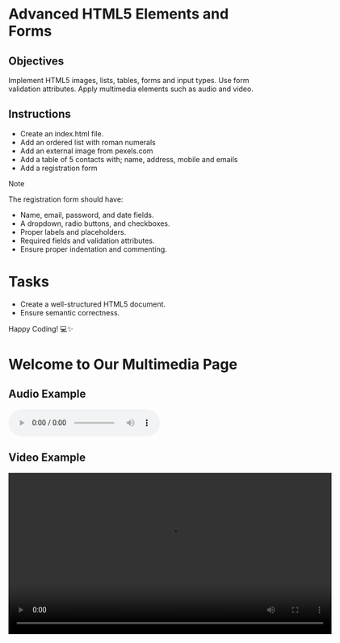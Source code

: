 # Advanced HTML5 Elements and Forms

## Objectives
Implement HTML5 images, lists, tables, forms and input types.
Use form validation attributes.
Apply multimedia elements such as audio and video.

## Instructions

- Create an index.html file.
- Add an ordered list with roman numerals
- Add an external image from pexels.com
- Add a table of 5 contacts with; name, address, mobile and emails
- Add a registration form

>[!NOTE]
>  The registration form should have:
>- Name, email, password, and date fields.
>- A dropdown, radio buttons, and checkboxes.
>- Proper labels and placeholders.
>- Required fields and validation attributes.
>- Ensure proper indentation and commenting.
 
# Tasks
- Create a well-structured HTML5 document.
- Ensure semantic correctness.

Happy Coding! 💻✨

<!DOCTYPE html>
<html>
 <head>
  <title>Multimedia Webpage</title>
 </head>
 <body>
  <h1>Welcome to Our Multimedia Page</h1>
  <h2>Audio Example</h2>
  <audio controls>
   <source src="" type="">
   <source src="" type="">
  </audio>
<h2>Video Example</h2>
  <video controls width="640" height"360">
   <source src="" type "">
   <source src="" type="">
 </body>
</html>


<!DOCTYPE html>
<html>
 <head>
  <title> Registration Form</title>
 </head>
 <body>
  <h2> Registration</h2>
  <form action="/submit_registration" method="post">
   <div>
    <label for="username">Username:</label>
    <input type="texc" id="username" name="username" required minlength="5" maxlenght="20">
    <small> Username must be betweeen 5 and 20 characters</small>
   </div>

   <div>
    <label for="email">Email:</label>
    <input type="email" id="email" name="email" required>
    <small> Please enter a valid email address.</small>
   </div>
<div>
 <label for="password">Password:</label>
 <input type="password" id="password" name="password" required minlength="8">
 <small> Password must be at least 8 characters long.</small>
</div>
<div>
 <label for="confirm_password">Confirm Password:</label>
 <input type="password" id="confirm_password" name="confirm_password" required minlength="8">
 <small> Password must match.</small>
</div>
<div>
 <label for="age">Age:</label>
 <input type="number" id="age" name="age" min="13" max="100">
 <small> You must be at least 13 years old to register.</small>
</div>

<div>
 <label for="country">Country:</label>
 <select id="country" name="country" required>
  <option value="">Select Country</option>
  <option value="Ke">Kenya</option>
  <option value="Ug">Uganda</option>
  <option value="Tz">Tanzania</option>
 </select>
 <div>
  <label for="terms">I agree to the terms and conditions:</label>
  <input type="checkbox" id="terms" name="terms" required>
 </div>
 <button type="submit">Register</button>
</form>
 </body>
</html>





